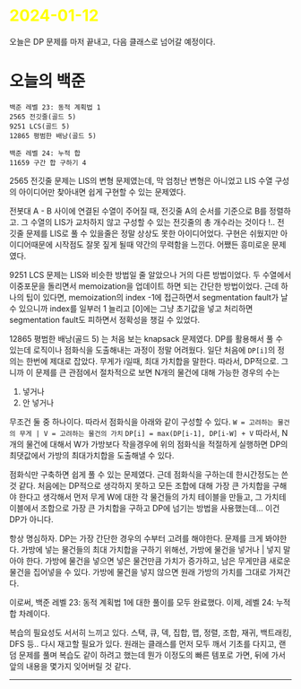 # <span style="color:yellow">2024-01-12</span>

오늘은 DP 문제를 마저 끝내고, 다음 클래스로 넘어갈 예정이다.

# 오늘의 백준
```DP
백준 레벨 23: 동적 계획법 1
2565 전깃줄(골드 5)
9251 LCS(골드 5)
12865 평범한 배낭(골드 5)

백준 레벨 24: 누적 합
11659 구간 합 구하기 4
```

2565 전깃줄 문제는 LIS의 변형 문제였는데, 막 엄청난 변형은 아니었고 LIS 수열 구성의 아이디어만 찾아내면 쉽게 구현할 수 있는 문제였다.

전봇대 A - B 사이에 연결된 수열이 주어질 때, 전깃줄 A의 순서를 기준으로 B를 정렬하고. 그 수열의 LIS가 교차하지 않고 구성할 수 있는 전깃줄의 총 개수라는 것이다 !..
전깃줄 문제를 LIS로 풀 수 있을줄은 정말 상상도 못한 아이디어었다. 구현은 쉬웠지만 아이디어때문에 시작점도 잘못 짚게 될때 약간의 무력함을 느낀다. 어쨌든 흥미로운 문제였다.

9251 LCS 문제는 LIS와 비슷한 방법일 줄 알았으나 거의 다른 방법이었다.
두 수열에서 이중포문을 돌리면서 memoization을 업데이트 하면 되는 간단한 방법이었다.
근데 하나의 팁이 있다면, memoization의 index -1에 접근하면서 segmentation fault가 날 수 있으니까 index를 일부러 1 늘리고 \[0\]에는 그냥 초기값을 넣고 처리하면 segmentation fault도 피하면서 정확성을 챙길 수 있었다.


12865 평범한 배낭(골드 5) 는 처음 보는 knapsack 문제였다. DP를 활용해서 풀 수 있는데 로직이나 점화식을 도출해내는 과정이 정말 어려웠다.
일단 처음에 ``DP[i]``의 정의는 한번에 제대로 잡았다. 무게가 i일때, 최대 가치합을 말한다.
따라서, DP적으로. 그니까 이 문제를 큰 관점에서 절차적으로 보면 N개의 물건에 대해 가능한 경우의 수는
1. 넣거나
2. 안 넣거나

무조건 둘 중 하나이다. 따라서 점화식을 아래와 같이 구성할 수 있다.
``W = 고려하는 물건의 무게 | V = 고려하는 물건의 가치``
``DP[i] = max(DP[i-1], DP[i-W] + V``
따라서, N개의 물건에 대해서 W가 가방보다 작을경우에 위의 점화식을 적절하게 실행하면 DP의 최댓값에서 가방의 최대가치합을 도출해낼 수 있다.

점화식만 구축하면 쉽게 풀 수 있는 문제였다. 근데 점화식을 구하는데 한시간정도는 쓴 것 같다.
처음에는 DP적으로 생각하지 못하고 모든 조합에 대해 가장 큰 가치합을 구해야 한다고 생각해서 먼저 무게 W에 대한 각 물건들의 가치 테이블을 만들고, 그 가치테이블에서 조합으로 가장 큰 가치합을 구하고 DP에 넘기는 방법을 사용했는데... 이건 DP가 아니다.

항상 명심하자. DP는 가장 간단한 경우의 수부터 고려를 해야한다. 문제를 크게 봐야한다.
가방에 넣는 물건들의 최대 가치합을 구하기 위해선, 가방에 물건을 넣거나 | 넣지 말아야 한다.
가방에 물건을 넣으면 넣은 물건만큼 가치가 증가하고, 남은 무게만큼 새로운 물건을 집어넣을 수 있다.
가방에 물건을 넣지 않으면 원래 가방의 가치를 그대로 가져간다.

이로써, 백준 레벨 23: 동적 계획법 1에 대한 풀이를 모두 완료했다.
이제, 레벨 24: 누적합 차례이다.

복습의 필요성도 서서히 느끼고 있다.
스택, 큐, 덱, 집합, 맵, 정렬, 조합, 재귀, 백트래킹, DFS 등.. 다시 재고할 필요가 있다.
원래는 클래스를 먼저 모두 깨서 기초를 다지고, 랜덤 문제를 풀며 복습도 같이 하려고 했는데
뭔가 이정도의 빠른 템포로 가면, 뒤에 가서 앞의 내용을 몇가지 잊어버릴 것 같다. 


- - -
